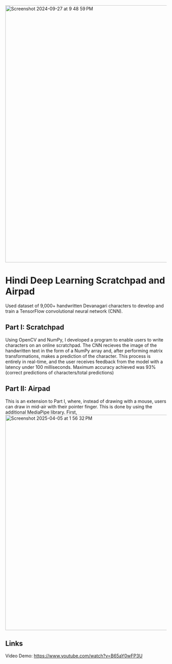 <img width="800" alt="Screenshot 2024-09-27 at 9 48 59 PM" src="https://github.com/user-attachments/assets/58fb234b-af1f-4a04-8051-ea5197e475bc">

# Hindi Deep Learning Scratchpad and Airpad
Used dataset of 9,000+ handwritten Devanagari characters to develop and train a TensorFlow convolutional neural network (CNN). 

## Part I: Scratchpad
Using OpenCV and NumPy, I developed a program to enable users to write characters on an online scratchpad. The CNN recieves the image of the handwritten text in the form of a NumPy array and, after
performing matrix transformations, makes a prediction of the character. This process is entirely in real-time, and the user receives feedback from the model with a latency under 100 milliseconds.
Maximum accuracy achieved was 93% (correct predictions of characters/total predictions)

## Part II: Airpad
This is an extension to Part I, where, instead of drawing with a mouse, users can draw in mid-air with their pointer finger. This is done by using the additional MediaPipe library. First, 
<img width="670" alt="Screenshot 2025-04-05 at 1 56 32 PM" src="https://github.com/user-attachments/assets/4c3e7bfb-37f9-45e0-a8f5-3487e5e7b24f" />

## Links
Video Demo: https://www.youtube.com/watch?v=B65aY0wFP3U
